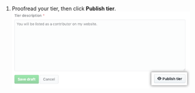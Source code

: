1. Proofread your tier, then click **Publish tier**.
  ![Publish tier button](/assets/images/help/sponsors/publish-tier-button.png)
